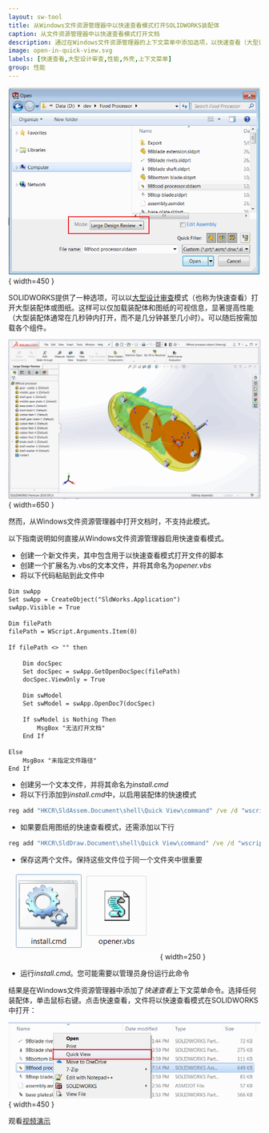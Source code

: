 ```yaml
---
layout: sw-tool
title: 从Windows文件资源管理器中以快速查看模式打开SOLIDWORKS装配体
caption: 从文件资源管理器中以快速查看模式打开文档
description: 通过在Windows文件资源管理器的上下文菜单中添加选项，以快速查看（大型设计审查）模式打开SOLIDWORKS装配体或图纸
image: open-in-quick-view.svg
labels: [快速查看,大型设计审查,性能,外壳,上下文菜单]
group: 性能
---
```

![从SOLIDWORKS中打开大型设计审查表单](large-design-review-open.png){ width=450 }

SOLIDWORKS提供了一种选项，可以以[大型设计审查](https://help.solidworks.com/2018/English/SolidWorks/sldworks/HIDD_DIALOG_LDR_WARNING.htm)模式（也称为快速查看）打开大型装配体或图纸。这样可以仅加载装配体和图纸的可视信息，显著提高性能（大型装配体通常在几秒钟内打开，而不是几分钟甚至几小时）。可以随后按需加载各个组件。

![以大型设计审查模式打开的装配体](large-design-review.png){ width=650 }

然而，从Windows文件资源管理器中打开文档时，不支持此模式。

以下指南说明如何直接从Windows文件资源管理器启用快速查看模式。

* 创建一个新文件夹，其中包含用于以快速查看模式打开文件的脚本
* 创建一个扩展名为.vbs的文本文件，并将其命名为*opener.vbs*
* 将以下代码粘贴到此文件中

~~~ vbs
Dim swApp
Set swApp = CreateObject("SldWorks.Application")
swApp.Visible = True

Dim filePath
filePath = WScript.Arguments.Item(0)

If filePath <> "" then

	Dim docSpec
	Set docSpec = swApp.GetOpenDocSpec(filePath)
	docSpec.ViewOnly = True

	Dim swModel
	Set swModel = swApp.OpenDoc7(docSpec)

	If swModel is Nothing Then
		MsgBox "无法打开文档"
	End If
	
Else
	MsgBox "未指定文件路径"
End If
~~~



* 创建另一个文本文件，并将其命名为*install.cmd*
* 将以下行添加到*install.cmd*中，以启用装配体的快速模式

~~~ bat
reg add "HKCR\SldAssem.Document\shell\Quick View\command" /ve /d "wscript.exe """%~dp0opener.vbs""" ""%%1""" /f
~~~

* 如果要启用图纸的快速查看模式，还需添加以下行

~~~ bat
reg add "HKCR\SldDraw.Document\shell\Quick View\command" /ve /d "wscript.exe """%~dp0opener.vbs""" ""%%1""" /f
~~~

* 保存这两个文件。保持这些文件位于同一个文件夹中很重要

![用于从Windows资源管理器启用快速模式的文件](quick-view-files.png){ width=250 }

* 运行*install.cmd*。您可能需要以管理员身份运行此命令

结果是在Windows文件资源管理器中添加了*快速查看*上下文菜单命令。选择任何装配体，单击鼠标右键。点击快速查看，文件将以快速查看模式在SOLIDWORKS中打开：

![选择装配体时的快速查看上下文菜单](quick-view-context-menu.png){ width=450 }

观看[视频演示](https://youtu.be/9uZCecGg25I?t=12)